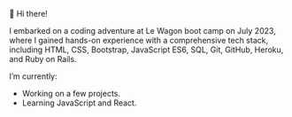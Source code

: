 👋 Hi there!

I embarked on a coding adventure at Le Wagon boot camp on July 2023, where I gained hands-on experience with a comprehensive tech stack, including HTML, CSS, Bootstrap, JavaScript ES6, SQL, Git, GitHub, Heroku, and Ruby on Rails.

I’m currently:
* Working on a few projects.
* Learning JavaScript and React.

